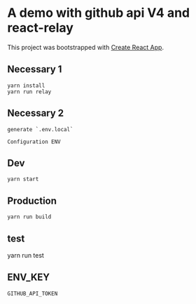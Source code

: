 # A demo with github api V4 and react-relay

This project was bootstrapped with [Create React App](https://github.com/facebookincubator/create-react-app).

## Necessary 1

    yarn install
    yarn run relay

## Necessary 2

    generate `.env.local`
    
    Configuration ENV

## Dev

    yarn start
  
## Production

    yarn run build
  
## test

   yarn run test


## ENV_KEY
    
    GITHUB_API_TOKEN
